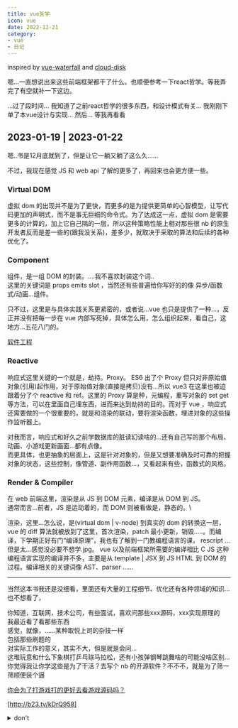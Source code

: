 ```yaml
---
title: vue哲学
icon: vue
date: 2022-12-21
category:
- vue
- 日记
---
```


inspired by [vue-waterfall](../practice/vue-waterfall.md) and [cloud-disk](../practice/cloud-disk.md)

嗯...一直想说出来这些前端框架都干了什么。也顺便参考一下react哲学。等我弄完了有空就补一下这边。

...过了段时间...
我知道了之前react哲学的很多东西，和设计模式有关...
我刚刚下单了本vue设计与实现...
然后...
等我再看看

## 2023-01-19 | 2023-01-22

嗯..书是12月底就到了，但是让它一躺又躺了这么久......

不过，我现在感觉 JS 和 web api 了解的更多了，再回来也会更方便一些。

### Virtual DOM

虚拟 dom 的出现并不是为了更快，而更多的是为提供更简单的心智模型，让写代码更加的声明式，而不是事无巨细的命令式。为了达成这一点，虚拟 dom 是需要更多的计算的，加上它自己隔的一层，所以这种策略性能上相对那些很 nb 的原生开发者反而是差一些的(跟我没关系)，差多少，就取决于采取的算法和后续的各种优化了。

### Component

组件，是一组 DOM 的封装。....我不喜欢封装这个词..\
这里的关键词是 props emits slot ，当然还有些普遍给你写好的的像 异步/函数式/动画...组件。

只不过，这里是与具体实践关系更紧密的，或者说...vue 也只是提供了一种...，反正并没有把每一步在 vue 内部写死掉，具体怎么用，怎么组织起来，看自己，这地方...五花八门的。

[软件工程](software-engineering.md)

### Reactive

响应式这里关键的一个就是，劫持。Proxy。
ES6 出了个 Proxy 但只对非原始值对象(引用)起作用，对于原始值对象(直接是拷贝)没有...所以 vue3 在这里也被迫跟着分了个 reactive 和 ref。这里的 Proxy 算是种，元编程，重写对象的 set get 等方法，可以在里面自己埋东西，进而来达到劫持的目的。而对于 vue ，响应式还需要做的一个很重要的，就是和渲染的联动，要将渲染函数，埋进对象的这些操作监听器上。

对我而言，响应式和好久之前学数据库的脏读幻读啥的...还有自己写的那个布局、动画、小游戏更新画面...都有点像。\
而更具体，也更抽象的层面上，这是针对对象的，但是又想要准确及时可靠的把握对象的状态，这些控制，像管道、副作用函数...，又看起来有些，函数式的风格。

### Render & Compiler

在 web 前端这里，渲染是从 JS 到 DOM 元素，编译是从 DOM 到 JS。\
通常而言...前者，JS 是运动着的，而 DOM 则被看做是，静态的。\

渲染，这里...怎么说，是(virtual dom | v-node) 到真实的 dom 的转换这一层， vue 的 diff 算法就被放到了这里，首次渲染，patch 最小更新，销毁.....。而编译，下学期正好有门“编译原理”，我也有了解到一门教编程语言的课， rescript ...但是太...感觉没必要不想学.jpg。 vue 以及前端框架所需要的编译相比 C JS 这种编程语言实现的编译并不多，主要是从 template | JSX 到 JS HTML 到 DOM 的过程。编译相关的关键词像 AST、parser ......

---

当然这本书我还是没细看，里面还有大量的工程细节、优化还有各种领域的知识...也不想看了，

你知道，互联网，技术公司，有些面试，喜欢问那些xxx源码，xxx实现原理的\
我最近看了看那些东西\
感觉，就像，……某种取悦上司的杂技一样\
包括那些刷题的\
对实际工作的意义，其实不大，但是就是会问…\
这堆玩意和什么下象棋打乒乓球马拉松，还有小孩弹钢琴跳舞啥的可能没啥区别…\
你觉得我让你学这些是为了干活？去写个 nb 的开源软件？不不不，就是为了筛一筛顺便装个逼

[你会为了打游戏打的更好去看游戏源码吗？](markup-language)

[http://b23.tv/kDrQ958]

<details>
<summary>don't</summary>

>等等，你个笨蛋，你觉得我为啥要你去学钢琴？\
为了让我成为一个音乐家？陶冶情操？\
不，我让你去学钢琴，就是为了能拿你朝亲戚显摆。当音乐家？你个笨蛋，你真觉得你能学成个音乐家？你不知道这要花多少钱，不知道自己有多笨吗？

</details>
